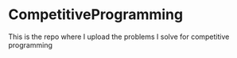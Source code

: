 # CompetitiveProgramming
This is the repo where I upload the problems I solve for competitive programming
